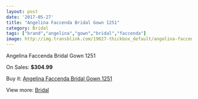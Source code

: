 ```yaml
---
layout: post
date: '2017-05-27'
title: "Angelina Faccenda Bridal Gown 1251"
category: Bridal
tags: ["brand","angelina","gown","bridal","faccenda"]
image: http://img.transblink.com/19027-thickbox_default/angelina-faccenda-bridal-gown-1251.jpg
---
```

Angelina Faccenda Bridal Gown 1251

On Sales: **$304.99**
<a href="https://www.transblink.com/en/bridal/5947-angelina-faccenda-bridal-gown-1251.html"><amp-img layout="responsive" width="600" height="600" src="//img.transblink.com/19027-thickbox_default/angelina-faccenda-bridal-gown-1251.jpg" alt="Angelina Faccenda Bridal Gown 1251 0" /></a>
<a href="https://www.transblink.com/en/bridal/5947-angelina-faccenda-bridal-gown-1251.html"><amp-img layout="responsive" width="600" height="600" src="//img.transblink.com/19029-thickbox_default/angelina-faccenda-bridal-gown-1251.jpg" alt="Angelina Faccenda Bridal Gown 1251 1" /></a>
<a href="https://www.transblink.com/en/bridal/5947-angelina-faccenda-bridal-gown-1251.html"><amp-img layout="responsive" width="600" height="600" src="//img.transblink.com/19028-thickbox_default/angelina-faccenda-bridal-gown-1251.jpg" alt="Angelina Faccenda Bridal Gown 1251 2" /></a>

Buy it: [Angelina Faccenda Bridal Gown 1251](https://www.transblink.com/en/bridal/5947-angelina-faccenda-bridal-gown-1251.html "Angelina Faccenda Bridal Gown 1251")

View more: [Bridal](https://www.transblink.com/en/3-bridal "Bridal")